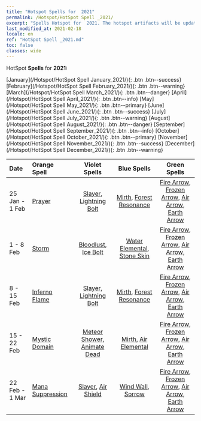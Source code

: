 ```yaml
---
title: "Hotspot Spells for  2021"
permalink: /Hotspot/HotSpot Spell _2021/
excerpt: "Spells Hotspot for  2021. The hotspot artifacts will be updated at 05:00 on Mon. After the update, players will get an orange artifact that is a component of one of hotspot artifacts upon completing a certain number of Horoscopes"
last_modified_at: 2021-02-18
locale: en
ref: "HotSpot Spell _2021.md"
toc: false
classes: wide
---
```


  HotSpot **Spells** for **2021:**

  [January](/Hotspot/HotSpot Spell January_2021/){: .btn .btn--success} [February](/Hotspot/HotSpot Spell February_2021/){: .btn .btn--warning} [March](/Hotspot/HotSpot Spell March_2021/){: .btn .btn--danger} [April](/Hotspot/HotSpot Spell April_2021/){: .btn .btn--info} [May](/Hotspot/HotSpot Spell May_2021/){: .btn .btn--primary} [June](/Hotspot/HotSpot Spell June_2021/){: .btn .btn--success} [July](/Hotspot/HotSpot Spell July_2021/){: .btn .btn--warning} [August](/Hotspot/HotSpot Spell August_2021/){: .btn .btn--danger} [September](/Hotspot/HotSpot Spell September_2021/){: .btn .btn--info} [October](/Hotspot/HotSpot Spell October_2021/){: .btn .btn--primary} [November](/Hotspot/HotSpot Spell November_2021/){: .btn .btn--success} [December](/Hotspot/HotSpot Spell December_2021/){: .btn .btn--warning} 

  |  Date  |  Orange Spell  |  Violet Spells  | Blue Spells | Green Spells |
  |:-------|:---------------|:---------------:|:-----------:|:------------:|
  | 25 Jan - 1 Feb | [Prayer](/Items/her_25/) | [Slayer](/Items/her_55/), [Lightning Bolt](/Items/her_20/) | [Mirth](/Items/her_103/), [Forest Resonance](/Items/her_43/) | [Fire Arrow](/Items/her_111/), [Frozen Arrow](/Items/her_35/), [Air Arrow](/Items/her_138/), [Earth Arrow](/Items/her_98/) |
  | 1 - 8 Feb | [Storm](/Items/her_14/) | [Bloodlust](/Items/her_109/), [Ice Bolt](/Items/her_136/) | [Water Elemental](/Items/her_113/), [Stone Skin](/Items/her_54/) | [Fire Arrow](/Items/her_111/), [Frozen Arrow](/Items/her_35/), [Air Arrow](/Items/her_138/), [Earth Arrow](/Items/her_98/) |
  | 8 - 15 Feb | [Inferno Flame](/Items/her_27/) | [Slayer](/Items/her_55/), [Lightning Bolt](/Items/her_20/) | [Mirth](/Items/her_103/), [Forest Resonance](/Items/her_43/) | [Fire Arrow](/Items/her_111/), [Frozen Arrow](/Items/her_35/), [Air Arrow](/Items/her_138/), [Earth Arrow](/Items/her_98/) |
  | 15 - 22 Feb | [Mystic Domain](/Items/her_18/) | [Meteor Shower](/Items/her_7/), [Animate Dead](/Items/her_63/) | [Mirth](/Items/her_103/), [Air Elemental](/Items/her_145/) | [Fire Arrow](/Items/her_111/), [Frozen Arrow](/Items/her_35/), [Air Arrow](/Items/her_138/), [Earth Arrow](/Items/her_98/) |
  | 22 Feb - 1 Mar | [Mana Suppression](/Items/her_59/) | [Slayer](/Items/her_55/), [Air Shield](/Items/her_127/) | [Wind Wall](/Items/her_146/), [Sorrow](/Items/her_133/) | [Fire Arrow](/Items/her_111/), [Frozen Arrow](/Items/her_35/), [Air Arrow](/Items/her_138/), [Earth Arrow](/Items/her_98/) |
